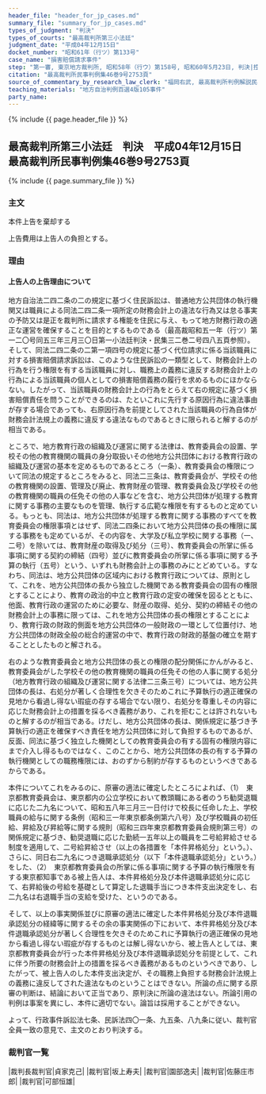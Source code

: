 ```yaml
---
header_file: "header_for_jp_cases.md"
summary_file: "summary_for_jp_cases.md"
types_of_judgment: "判決"
types_of_courts: "最高裁判所第三小法廷"
judgment_date: "平成04年12月15日"
docket_number: "昭和61年（行ツ）第133号"
case_name: "損害賠償請求事件"
step: "第一審, 東京地方裁判所, 昭和58年（行ウ）第158号, 昭和60年5月23日, 判決|控訴審, 東京高等裁判所, 昭和60年（行コ）第36号, 昭和61年5月29日, 判決"
citation: "最高裁判所民事判例集46巻9号2753頁"
source_of_commentary_by_research_law_clerk: "福岡右武, 最高裁判所判例解説民事篇平成4年度525頁"
teaching_materials: "地方自治判例百選4版105事件"
party_name:
---
```


{% include {{ page.header_file }}  %}

## 最高裁判所第三小法廷　判決　平成04年12月15日　最高裁判所民事判例集46巻9号2753頁

{% include {{ page.summary_file }}  %}








### 主文



本件上告を棄却する

上告費用は上告人の負担とする。





### 理由



#### 上告人の上告理由について

地方自治法二四二条の二の規定に基づく住民訴訟は、普通地方公共団体の執行機関又は職員による同法二四二条一項所定の財務会計上の違法な行為又は怠る事実の予防又は是正を裁判所に請求する権能を住民に与え、もって地方財務行政の適正な運営を確保することを目的とするものである（最高裁昭和五一年（行ツ）第一二〇号同五三年三月三〇日第一小法廷判決・民集三二巻二号四八五頁参照）。そして、同法二四二条の二第一項四号の規定に基づく代位請求に係る当該職員に対する損害賠償請求訴訟は、このような住民訴訟の一類型として、財務会計上の行為を行う権限を有する当該職員に対し、職務上の義務に違反する財務会計上の行為による当該職員の個人としての損害賠償義務の履行を求めるものにほかならない。したがって、当該職員の財務会計上の行為をとらえて右の規定に基づく損害賠償責任を問うことができるのは、たといこれに先行する原因行為に違法事由が存する場合であっても、右原因行為を前提としてされた当該職員の行為自体が財務会計法規上の義務に違反する違法なものであるときに限られると解するのが相当である。

ところで、地方教育行政の組織及び運営に関する法律は、教育委員会の設置、学校その他の教育機関の職員の身分取扱いその他地方公共団体における教育行政の組織及び運営の基本を定めるものであるところ（一条）、教育委員会の権限について同法の規定するところをみると、同法二三条は、教育委員会が、学校その他の教育機関の設置、管理及び廃止、教育財産の管理、教育委員会及び学校その他の教育機関の職員の任免その他の人事などを含む、地方公共団体が処理する教育に関する事務の主要なものを管理、執行する広範な権限を有するものと定めている。もっとも、同法は、地方公共団体が処理する教育に関する事務のすべてを教育委員会の権限事項とはせず、同法二四条において地方公共団体の長の権限に属する事務をも定めているが、その内容を、大学及び私立学校に関する事務（一、二号）を除いては、教育財産の取得及び処分（三号）、教育委員会の所掌に係る事項に関する契約の締結（四号）並びに教育委員会の所掌に係る事項に関する予算の執行（五号）という、いずれも財務会計上の事務のみにとどめている。すなわち、同法は、地方公共団体の区域内における教育行政については、原則として、これを、地方公共団体の長から独立した機関である教育委員会の固有の権限とすることにより、教育の政治的中立と教育行政の定安の確保を図るとともに、他面、教育行政の運営のために必要な、財産の取得、処分、契約の締結その他の財務会計上の事務に限っては、これを地方公共団体の長の権限とすることにより、教育行政の財政的側面を地方公共団体の一般財政の一環として位置付け、地方公共団体の財政全般の総合的運営の中で、教育行政の財政的基盤の確立を期することとしたものと解される。

右のような教育委員会と地方公共団体の長との権限の配分関係にかんがみると、教育委員会がした学校その他の教育機関の職員の任免その他の人事に関する処分（地方教育行政の組織及び運営に関する法律二三条三号）については、地方公共団体の長は、右処分が著しく合理性を欠きそのためこれに予算執行の適正確保の見地から看過し得ない瑕疵の存する場合でない限り、右処分を尊重しその内容に応じた財務会計上の措置を採るべき義務があり、これを拒むことは許されないものと解するのが相当である。けだし、地方公共団体の長は、関係規定に基づき予算執行の適正を確保すべき責任を地方公共団体に対して負担するものであるが、反面、同法に基づく独立した機関としての教育委員会の有する固有の権限内容にまで介入し得るものではなく、このことから、地方公共団体の長の有する予算の執行機関としての職務権限には、おのずから制約が存するものというべきであるからである。

本件についてこれをみるのに、原審の適法に確定したところによれば、（1）　東京都教育委員会は、東京都内の公立学校において教頭職にある者のうち勧奨退職に応じた二九名について、昭和五八年三月三一日付けで校長に任命した上、学校職員の給与に関する条例（昭和三一年東京都条例第六八号）及び学校職員の初任給、昇給及び昇給等に関する規則（昭和三四年東京都教育委員会規則第三号）の関係規定に基づき、勧奨退職に応じた勤続一五年以上の職員を二号給昇給させる制度を適用して、二号給昇給させ（以上の各措置を「本件昇格処分」という。）、さらに、同日右二九名につき退職承認処分（以下「本件退職承認処分」という。）をした、（2）　東京都教育委員会の所掌に係る事項に関する予算の執行権限を有する東京都知事である被上告人は、本件昇格処分及び本件退職承認処分に応じて、右昇給後の号給を基礎として算定した退職手当につき本件支出決定をし、右二九名は右退職手当の支給を受けた、というのである。

そして、以上の事実関係並びに原審の適法に確定した本件昇格処分及び本件退職承認処分の経緯等に関するその余の事実関係の下において、本件昇格処分及び本件退職承認処分が著しく合理性を欠きそのためこれに予算執行の適正確保の見地から看過し得ない瑕疵が存するものとは解し得ないから、被上告人としては、東京都教育委員会が行った本件昇格処分及び本件退職承認処分を前提として、これに伴う所要の財務会計上の措置を採るべき義務があるものというべきであり、したがって、被上告人のした本件支出決定が、その職務上負担する財務会計法規上の義務に違反してされた違法なものということはできない。所論の点に関する原審の判断は、結論において正当であり、原判決に所論の違法はない。所論引用の判例は事案を異にし、本件に適切でない。論旨は採用することができない。

よって、行政事件訴訟法七条、民訴法四〇一条、九五条、八九条に従い、裁判官全員一致の意見で、主文のとおり判決する。

### 裁判官一覧

|裁判長裁判官|貞家克己|
|裁判官|坂上寿夫|
|裁判官|園部逸夫|
|裁判官|佐藤庄市郎|
|裁判官|可部恒雄|



